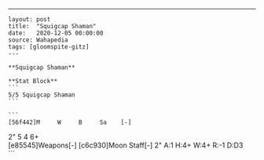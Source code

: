 ---
    layout: post
    title:  "Squigcap Shaman"
    date:   2020-12-05 00:00:00
    source: Wahapedia
    tags: [gloomspite-gitz]
    ---
    
    **Squigcap Shaman**
    
    **Stat Block**
    ```
    5/5 Squigcap Shaman
    ```
    
    ```
    [56f442]M     W     B     Sa    [-]
2"    5     4     6+    
[e85545]Weapons[-]
[c6c930]Moon Staff[-]
2"     A:1    H:4+   W:4+   R:-1   D:D3  
    ```
    
    
    